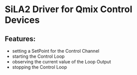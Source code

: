 # SiLA2 Driver for Qmix Control Devices

## Features:
- setting a SetPoint for the Control Channel
- starting the Control Loop
- observing the current value of the Loop Output
- stopping the Control Loop
